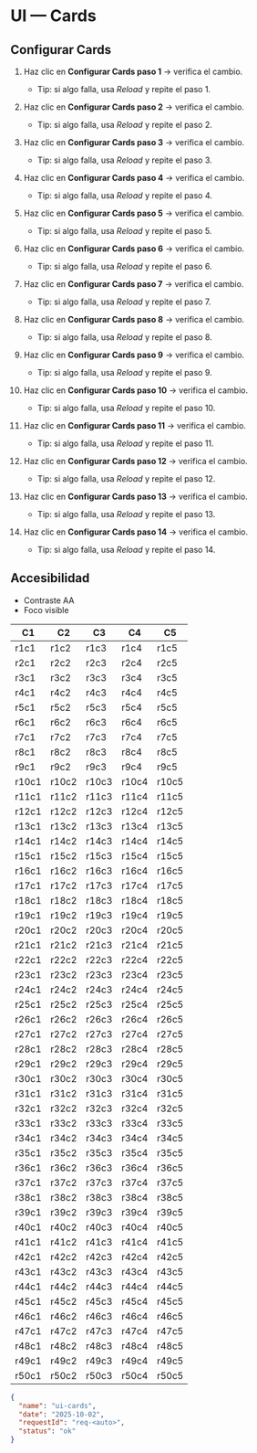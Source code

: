 # UI — Cards

## Configurar Cards

1. Haz clic en **Configurar Cards paso 1** → verifica el cambio.

    - Tip: si algo falla, usa *Reload* y repite el paso 1.

2. Haz clic en **Configurar Cards paso 2** → verifica el cambio.

    - Tip: si algo falla, usa *Reload* y repite el paso 2.

3. Haz clic en **Configurar Cards paso 3** → verifica el cambio.

    - Tip: si algo falla, usa *Reload* y repite el paso 3.

4. Haz clic en **Configurar Cards paso 4** → verifica el cambio.

    - Tip: si algo falla, usa *Reload* y repite el paso 4.

5. Haz clic en **Configurar Cards paso 5** → verifica el cambio.

    - Tip: si algo falla, usa *Reload* y repite el paso 5.

6. Haz clic en **Configurar Cards paso 6** → verifica el cambio.

    - Tip: si algo falla, usa *Reload* y repite el paso 6.

7. Haz clic en **Configurar Cards paso 7** → verifica el cambio.

    - Tip: si algo falla, usa *Reload* y repite el paso 7.

8. Haz clic en **Configurar Cards paso 8** → verifica el cambio.

    - Tip: si algo falla, usa *Reload* y repite el paso 8.

9. Haz clic en **Configurar Cards paso 9** → verifica el cambio.

    - Tip: si algo falla, usa *Reload* y repite el paso 9.

10. Haz clic en **Configurar Cards paso 10** → verifica el cambio.

    - Tip: si algo falla, usa *Reload* y repite el paso 10.

11. Haz clic en **Configurar Cards paso 11** → verifica el cambio.

    - Tip: si algo falla, usa *Reload* y repite el paso 11.

12. Haz clic en **Configurar Cards paso 12** → verifica el cambio.

    - Tip: si algo falla, usa *Reload* y repite el paso 12.

13. Haz clic en **Configurar Cards paso 13** → verifica el cambio.

    - Tip: si algo falla, usa *Reload* y repite el paso 13.

14. Haz clic en **Configurar Cards paso 14** → verifica el cambio.

    - Tip: si algo falla, usa *Reload* y repite el paso 14.


## Accesibilidad
- Contraste AA
- Foco visible


| C1 | C2 | C3 | C4 | C5 |
|---|---|---|---|---|
| r1c1 | r1c2 | r1c3 | r1c4 | r1c5 |
| r2c1 | r2c2 | r2c3 | r2c4 | r2c5 |
| r3c1 | r3c2 | r3c3 | r3c4 | r3c5 |
| r4c1 | r4c2 | r4c3 | r4c4 | r4c5 |
| r5c1 | r5c2 | r5c3 | r5c4 | r5c5 |
| r6c1 | r6c2 | r6c3 | r6c4 | r6c5 |
| r7c1 | r7c2 | r7c3 | r7c4 | r7c5 |
| r8c1 | r8c2 | r8c3 | r8c4 | r8c5 |
| r9c1 | r9c2 | r9c3 | r9c4 | r9c5 |
| r10c1 | r10c2 | r10c3 | r10c4 | r10c5 |
| r11c1 | r11c2 | r11c3 | r11c4 | r11c5 |
| r12c1 | r12c2 | r12c3 | r12c4 | r12c5 |
| r13c1 | r13c2 | r13c3 | r13c4 | r13c5 |
| r14c1 | r14c2 | r14c3 | r14c4 | r14c5 |
| r15c1 | r15c2 | r15c3 | r15c4 | r15c5 |
| r16c1 | r16c2 | r16c3 | r16c4 | r16c5 |
| r17c1 | r17c2 | r17c3 | r17c4 | r17c5 |
| r18c1 | r18c2 | r18c3 | r18c4 | r18c5 |
| r19c1 | r19c2 | r19c3 | r19c4 | r19c5 |
| r20c1 | r20c2 | r20c3 | r20c4 | r20c5 |
| r21c1 | r21c2 | r21c3 | r21c4 | r21c5 |
| r22c1 | r22c2 | r22c3 | r22c4 | r22c5 |
| r23c1 | r23c2 | r23c3 | r23c4 | r23c5 |
| r24c1 | r24c2 | r24c3 | r24c4 | r24c5 |
| r25c1 | r25c2 | r25c3 | r25c4 | r25c5 |
| r26c1 | r26c2 | r26c3 | r26c4 | r26c5 |
| r27c1 | r27c2 | r27c3 | r27c4 | r27c5 |
| r28c1 | r28c2 | r28c3 | r28c4 | r28c5 |
| r29c1 | r29c2 | r29c3 | r29c4 | r29c5 |
| r30c1 | r30c2 | r30c3 | r30c4 | r30c5 |
| r31c1 | r31c2 | r31c3 | r31c4 | r31c5 |
| r32c1 | r32c2 | r32c3 | r32c4 | r32c5 |
| r33c1 | r33c2 | r33c3 | r33c4 | r33c5 |
| r34c1 | r34c2 | r34c3 | r34c4 | r34c5 |
| r35c1 | r35c2 | r35c3 | r35c4 | r35c5 |
| r36c1 | r36c2 | r36c3 | r36c4 | r36c5 |
| r37c1 | r37c2 | r37c3 | r37c4 | r37c5 |
| r38c1 | r38c2 | r38c3 | r38c4 | r38c5 |
| r39c1 | r39c2 | r39c3 | r39c4 | r39c5 |
| r40c1 | r40c2 | r40c3 | r40c4 | r40c5 |
| r41c1 | r41c2 | r41c3 | r41c4 | r41c5 |
| r42c1 | r42c2 | r42c3 | r42c4 | r42c5 |
| r43c1 | r43c2 | r43c3 | r43c4 | r43c5 |
| r44c1 | r44c2 | r44c3 | r44c4 | r44c5 |
| r45c1 | r45c2 | r45c3 | r45c4 | r45c5 |
| r46c1 | r46c2 | r46c3 | r46c4 | r46c5 |
| r47c1 | r47c2 | r47c3 | r47c4 | r47c5 |
| r48c1 | r48c2 | r48c3 | r48c4 | r48c5 |
| r49c1 | r49c2 | r49c3 | r49c4 | r49c5 |
| r50c1 | r50c2 | r50c3 | r50c4 | r50c5 |



```json
{
  "name": "ui-cards",
  "date": "2025-10-02",
  "requestId": "req-<auto>",
  "status": "ok"
}
```
